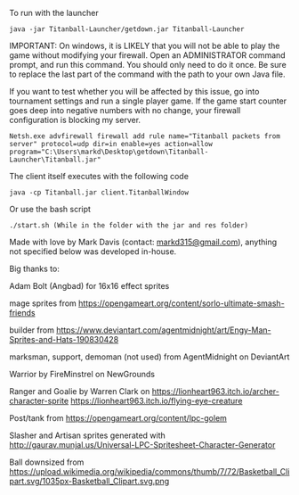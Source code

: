 To run with the launcher

```
java -jar Titanball-Launcher/getdown.jar Titanball-Launcher
```

IMPORTANT:
On windows, it is LIKELY that you will not be able to play the game without modifying your firewall.
Open an ADMINISTRATOR command prompt, and run this command. You should only need to do it once.
Be sure to replace the last part of the command with the path to your own Java file.

If you want to test whether you will be affected by this issue, go into tournament settings and run a single player game.
If the game start counter goes deep into negative numbers with no change, your firewall configuration is blocking my server.

```
Netsh.exe advfirewall firewall add rule name="Titanball packets from server" protocol=udp dir=in enable=yes action=allow program="C:\Users\markd\Desktop\getdown\Titanball-Launcher\Titanball.jar"
```

The client itself executes with the following code
```
java -cp Titanball.jar client.TitanballWindow
```

Or use the bash script
```
./start.sh (While in the folder with the jar and res folder)
```

Made with love by Mark Davis (contact: markd315@gmail.com), anything not specified below was developed in-house.

Big thanks to:

Adam Bolt (Angbad) for 16x16 effect sprites

mage sprites from https://opengameart.org/content/sorlo-ultimate-smash-friends

builder from https://www.deviantart.com/agentmidnight/art/Engy-Man-Sprites-and-Hats-190830428

marksman, support, demoman (not used) from AgentMidnight on DeviantArt

Warrior by FireMinstrel on NewGrounds

Ranger and Goalie by Warren Clark on https://lionheart963.itch.io/archer-character-sprite
https://lionheart963.itch.io/flying-eye-creature

Post/tank from https://opengameart.org/content/lpc-golem

Slasher and Artisan sprites generated with http://gaurav.munjal.us/Universal-LPC-Spritesheet-Character-Generator

Ball downsized from https://upload.wikimedia.org/wikipedia/commons/thumb/7/72/Basketball_Clipart.svg/1035px-Basketball_Clipart.svg.png

